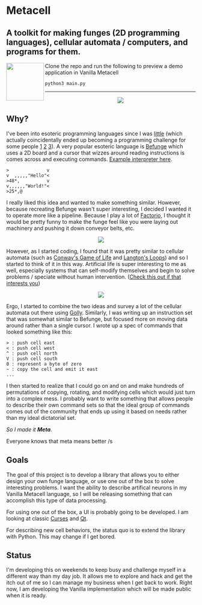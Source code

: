 # Metacell

## A toolkit for making funges (2D programming languages), cellular automata / computers, and programs for them.

<img align="left" width="100" height="100" src="https://github.com/StuartFarmer/metacell/raw/master/media/rotDNA.gif">

Clone the repo and run the following to preview a demo application in Vanilla Metacell
```
python3 main.py
```

---

<p align="center">
  <img src="https://github.com/StuartFarmer/metacell/raw/master/media/celluar.gif"/>
</p>

## Why?

I've been into esoteric programming languages since I was [little](https://esolangs.org/wiki/TapeBagel) (which actually coincidentally ended up becoming a programming challenge for some people [1](https://github.com/zlowram/tapebagel) [2](https://gist.github.com/f0rki/8fb98f404b6a28807eb9edd024eccc5a) [3](https://github.com/jashanbhoora/TapeBagel-Interpreter)). A very popular esoteric language is [Befunge](https://esolangs.org/wiki/Befunge) which uses a 2D board and a cursor that wizzes around reading instructions is comes across and executing commands. [Example interpreter here](https://dorianbrown.github.io/befunge/).

```
>              v
v  ,,,,,"Hello"<
>48*,          v
v,,,,,,"World!"<
>25*,@
```

I really liked this idea and wanted to make something similar. However, because recreating Befunge wasn't super interesting, I decided I wanted it to operate more like a pipeline. Because I play a lot of [Factorio](https://www.factorio.com/), I thought it would be pretty funny to make the funge feel like you were laying out machinery and pushing it down conveyor belts, etc.

<p align="center">
  <img src="https://github.com/StuartFarmer/metacell/raw/master/media/factorio.png"/>
</p>

However, as I started coding, I found that it was pretty similar to cellular automata (such as [Conway's Game of Life](https://youtu.be/C2vgICfQawE?t=1m55s) and [Langton's Loops](https://www.youtube.com/watch?v=2iDc4C6vbcc)) and so I started to think of it in this way. Artificial life is super interesting to me as well, especially systems that can self-modify themselves and begin to solve problems / speciate without human intervention. ([Check this out if that interests you](https://www.youtube.com/watch?v=RjweUYtpNq4))

<p align="center">
  <img src="https://github.com/StuartFarmer/metacell/raw/master/media/life.gif"/>
</p>

Ergo, I started to combine the two ideas and survey a lot of the cellular automata out there using [Golly](http://golly.sourceforge.net/). Similarly, I was writing up an instruction set that was somewhat similar to Befunge, but focused more on moving data around rather than a single cursor. I wrote up a spec of commands that looked something like this:

```
> : push cell east
< : push cell west
^ : push cell north
V : push cell south
0 : represent a byte of zero
~ : copy the cell and emit it east
...
```

I then started to realize that I could go on and on and make hundreds of permutations of copying, rotating, and modifying cells which would just turn into a complex mess. I probably want to write something that allows people to describe their own command sets so that the ideal group of commands comes out of the community that ends up using it based on needs rather than my ideal dictatorial set.

*So I made it **Meta***.

Everyone knows that meta means better /s

## Goals

The goal of this project is to develop a library that allows you to either design your own funge language, or use one out of the box to solve interesting problems. I want the ability to describe artifical neurons in my Vanilla Metacell language, so I will be releasing something that can accomplish this type of data processing.

For using one out of the box, a UI is probably going to be developed. I am looking at classic [Curses](https://en.wikipedia.org/wiki/Curses_(programming_library)) and [Qt](https://www.qt.io/).

For describing new cell behaviors, the status quo is to extend the library with Python. This may change if I get bored.

## Status

I'm developing this on weekends to keep busy and challenge myself in a different way than my day job. It allows me to explore and hack and get the itch out of me so I can manage my business when I get back to work. Right now, I am developing the Vanilla implementation which will be made public when it is ready.
